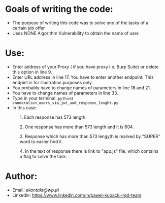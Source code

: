 <h1>Goals of writing the code:</h1>
<ul>
<li>The purpose of writing this code was to solve one of the tasks of a certain job offer</li>
<li>Uses NONE Algorithm Vulnerability to obtain the name of user.</li>
</ul>
<h1>Use:</h1>
<ul>
<li>Enter address of your Proxy ( if you have proxy i.e. Burp Suite) or delete this option in line 9.</li>
<li>Enter URL address in line 17. You have to enter another endpoint. This endpint is for illustration purposes only.</li>
<li>You probably have to change names of parameters in line 18 and 21.</li>
<li>You have to change names of parameters in line 33.</li>
<li>Type in your terminal: <code>python3 enumeration_users_via_jwt_and_response_lenght.py</code></li>
<li>In this case:</li>
  <ol>1. Each response has 573 length.</ol>
  <ol>2. One response has more than 573 length and it is 604.</ol>
  <ol>3. Response which has more than 573 lengyth is marked by "SUPER" word to easier find it.</ol>
  <ol>4. In the text of response there is link to "app.js" file, which contains a flag to solve the task.</ol>
</ul>

<h1>Author:</h1>
<ul>
<li>Email: <em>ekontakt@wp.pl</em></li>
<li>Linkedin: <a href="https://www.linkedin.com/in/pawel-kubacki-red-team" rel="nofollow">https://www.linkedin.com/in/pawel-kubacki-red-team</a></li>
</ul>

